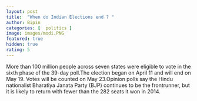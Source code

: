 ```yaml
---
layout: post
title:  "When do Indian Elections end ? "
author: Bipin
categories: [  politics ]
image: images/modi.PNG
featured: true
hidden: true
rating: 5
---
```


More than 100 million people across seven states were eligible to vote in the sixth phase of the 39-day poll.The election began on April 11 and will end on May 19. Votes will be counted on May 23.Opinion polls say the Hindu nationalist Bharatiya Janata Party (BJP) continues to be the frontrunner, but it is likely to return with fewer than the 282 seats it won in 2014.